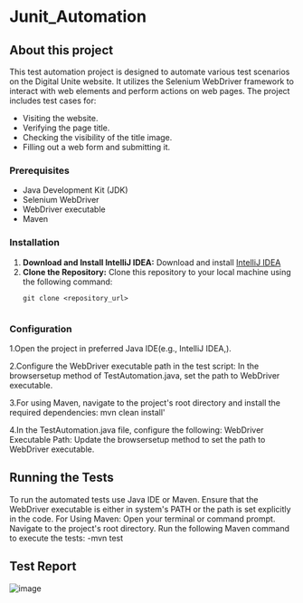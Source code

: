 # Junit_Automation

## About this project

This test automation project is designed to automate various test scenarios on the Digital Unite website. It utilizes the Selenium WebDriver framework to interact with web elements and perform actions on web pages. The project includes test cases for:
- Visiting the website.
- Verifying the page title.
- Checking the visibility of the title image.
- Filling out a web form and submitting it.

### Prerequisites

- Java Development Kit (JDK)
- Selenium WebDriver
- WebDriver executable 
- Maven

### Installation

1. **Download and Install IntelliJ IDEA:**
 Download and install [IntelliJ IDEA](https://www.jetbrains.com/idea/download/)
2. **Clone the Repository:**
 Clone this repository to your local machine using the following command:
   ```shell
   git clone <repository_url>


### Configuration

1.Open the project in preferred Java IDE(e.g., IntelliJ IDEA,).

2.Configure the WebDriver executable path in the test script:
 In the browsersetup method of TestAutomation.java, set the path to WebDriver executable.
 
3.For using Maven, navigate to the project's root directory and install the required dependencies:
 mvn clean install'
 
4.In the TestAutomation.java file, configure the following:
 WebDriver Executable Path: Update the browsersetup method to set the path to WebDriver executable.
 

 ## Running the Tests
To run the automated tests use Java IDE or Maven. Ensure that the WebDriver executable is either in system's PATH or the path is set explicitly in the code.
For Using Maven:
  Open your terminal or command prompt.
  Navigate to the project's root directory.
  Run the following Maven command to execute the tests:
  -mvn test


 ## Test Report
![image](https://github.com/Fayrose96/Junit_Automation/assets/143695839/9bb61ee5-770d-4422-9aee-ceb9f1671f42)





